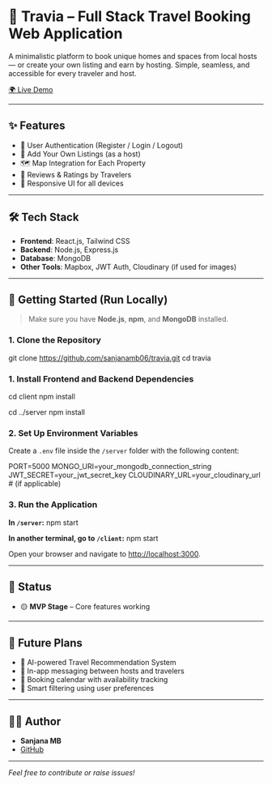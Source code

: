 # 🧳 Travia – Full Stack Travel Booking Web Application

A minimalistic platform to book unique homes and spaces from local hosts — or create your own listing and earn by hosting. Simple, seamless, and accessible for every traveler and host.

[🌍 Live Demo](https://travia-408o.onrender.com/listings)

---

## ✨ Features

- 🔐 User Authentication (Register / Login / Logout)
- 🏡 Add Your Own Listings (as a host)
- 🗺️ Map Integration for Each Property
- 📝 Reviews & Ratings by Travelers
- 📱 Responsive UI for all devices

---

## 🛠️ Tech Stack

- **Frontend**: React.js, Tailwind CSS  
- **Backend**: Node.js, Express.js  
- **Database**: MongoDB  
- **Other Tools**: Mapbox, JWT Auth, Cloudinary (if used for images)

---

## 🚀 Getting Started (Run Locally)

> Make sure you have **Node.js**, **npm**, and **MongoDB** installed.

### 1. Clone the Repository
git clone https://github.com/sanjanamb06/travia.git
cd travia

### 1. Install Frontend and Backend Dependencies

cd client
npm install

cd ../server
npm install

### 2. Set Up Environment Variables

Create a `.env` file inside the `/server` folder with the following content:

PORT=5000
MONGO_URI=your_mongodb_connection_string
JWT_SECRET=your_jwt_secret_key
CLOUDINARY_URL=your_cloudinary_url # (if applicable)

### 3. Run the Application

**In `/server`:**
npm start

**In another terminal, go to `/client`:**
npm start

Open your browser and navigate to [http://localhost:3000](http://localhost:3000).

---

## 📌 Status

- 🟡 **MVP Stage** – Core features working

---

## 🧠 Future Plans

- 🤖 AI-powered Travel Recommendation System  
- 💬 In-app messaging between hosts and travelers  
- 📆 Booking calendar with availability tracking  
- 📍 Smart filtering using user preferences  

---

## 🙋‍♀️ Author

- **Sanjana MB**
- [GitHub](https://github.com/your-github-username) <!-- Replace with your GitHub profile link -->

---

*Feel free to contribute or raise issues!*
